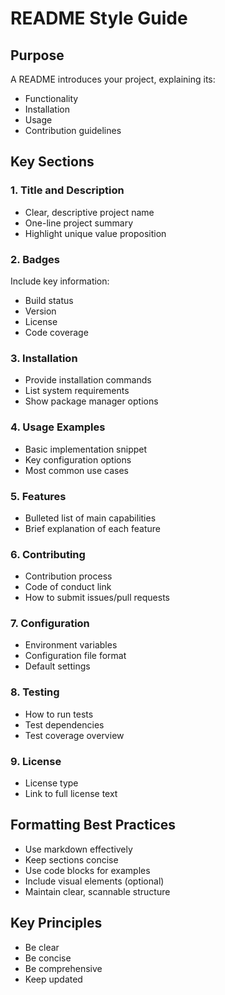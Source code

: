 # README Style Guide

## Purpose

A README introduces your project, explaining its:

- Functionality
- Installation
- Usage
- Contribution guidelines

## Key Sections

### 1. Title and Description

- Clear, descriptive project name
- One-line project summary
- Highlight unique value proposition

### 2. Badges

Include key information:

- Build status
- Version
- License
- Code coverage

### 3. Installation

- Provide installation commands
- List system requirements
- Show package manager options

### 4. Usage Examples

- Basic implementation snippet
- Key configuration options
- Most common use cases

### 5. Features

- Bulleted list of main capabilities
- Brief explanation of each feature

### 6. Contributing

- Contribution process
- Code of conduct link
- How to submit issues/pull requests

### 7. Configuration

- Environment variables
- Configuration file format
- Default settings

### 8. Testing

- How to run tests
- Test dependencies
- Test coverage overview

### 9. License

- License type
- Link to full license text

## Formatting Best Practices

- Use markdown effectively
- Keep sections concise
- Use code blocks for examples
- Include visual elements (optional)
- Maintain clear, scannable structure

## Key Principles

- Be clear
- Be concise
- Be comprehensive
- Keep updated

